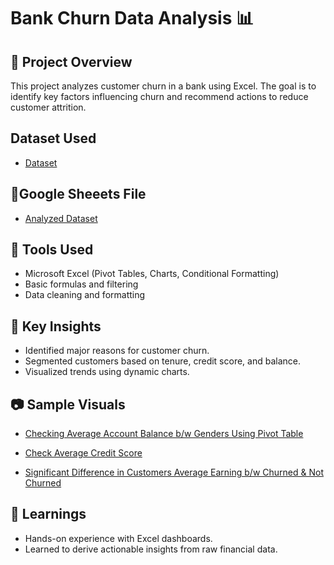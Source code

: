# Bank Churn Data Analysis 📊

## 📁 Project Overview
This project analyzes customer churn in a bank using Excel. The goal is to identify key factors influencing churn and recommend actions to reduce customer attrition.

## Dataset Used
- <a href="https://github.com/SantoshKumar902/Data-Analysis-Using-Exel/blob/main/Bank-Churn-Data-Analysis/Bank%20Churn%20Data%20Analysis.xlsx">Dataset</a>

## 📎Google Sheeets File
- <a href="https://docs.google.com/spreadsheets/d/1F5pfW73PH6hKIXeJLFrUWe8V4rDT39Zf649hABGtNpw/edit?usp=sharing"> Analyzed Dataset</a>


## 🧰 Tools Used
- Microsoft Excel (Pivot Tables, Charts, Conditional Formatting)
- Basic formulas and filtering
- Data cleaning and formatting

## 📌 Key Insights
- Identified major reasons for customer churn.
- Segmented customers based on tenure, credit score, and balance.
- Visualized trends using dynamic charts.

## 📷 Sample Visuals
- <a href="https://github.com/SantoshKumar902/Data-Analysis-Using-Exel/blob/main/Bank-Churn-Data-Analysis/%20Checking%20Average%20account%20balance.png">Checking Average Account Balance b/w Genders Using Pivot Table</a>

- <a href="https://github.com/SantoshKumar902/Data-Analysis-Using-Exel/blob/main/Bank-Churn-Data-Analysis/Check%20Average%20Credit%20Score.png">Check Average Credit Score</a>

- <a href="https://github.com/SantoshKumar902/Data-Analysis-Using-Exel/blob/main/Bank-Churn-Data-Analysis/Difference%20in%20Customer%20average%20earning.png">Significant Difference in Customers Average Earning b/w Churned & Not Churned</a>

## 🧠 Learnings
- Hands-on experience with Excel dashboards.
- Learned to derive actionable insights from raw financial data.


  


